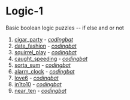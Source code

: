 # Logic-1

Basic boolean logic puzzles -- if else and or not

1. [cigar_party](https://github.com/liampuk/code-practice/blob/master/codingbat/python/warmup-1/cigar_party.md) - _[codingbat](https://codingbat.com/prob/p195669)_
2. [date_fashion](https://github.com/liampuk/code-practice/blob/master/codingbat/python/warmup-1/date_fashion.md) - _[codingbat](https://codingbat.com/prob/p129125)_
3. [squirrel_play](https://github.com/liampuk/code-practice/blob/master/codingbat/python/warmup-1/squirrel_play.md) - _[codingbat](https://codingbat.com/prob/p135815)_
4. [caught_speeding](https://github.com/liampuk/code-practice/blob/master/codingbat/python/warmup-1/caught_speeding.md) - _[codingbat](https://codingbat.com/prob/p137202)_
5. [sorta_sum](https://github.com/liampuk/code-practice/blob/master/codingbat/python/warmup-1/sorta_sum.md) - _[codingbat](https://codingbat.com/prob/p116620)_
6. [alarm_clock](https://github.com/liampuk/code-practice/blob/master/codingbat/python/warmup-1/alarm_clock.md) - _[codingbat](https://codingbat.com/prob/p119867)_
7. [love6](https://github.com/liampuk/code-practice/blob/master/codingbat/python/warmup-1/love6.md) - _[codingbat](https://codingbat.com/prob/p100958)_
8. [in1to10](https://github.com/liampuk/code-practice/blob/master/codingbat/python/warmup-1/in1to10.md) - _[codingbat](https://codingbat.com/prob/p158497)_
9. [near_ten](https://github.com/liampuk/code-practice/blob/master/codingbat/python/warmup-1/near_ten.md) - _[codingbat](https://codingbat.com/prob/p165321)_